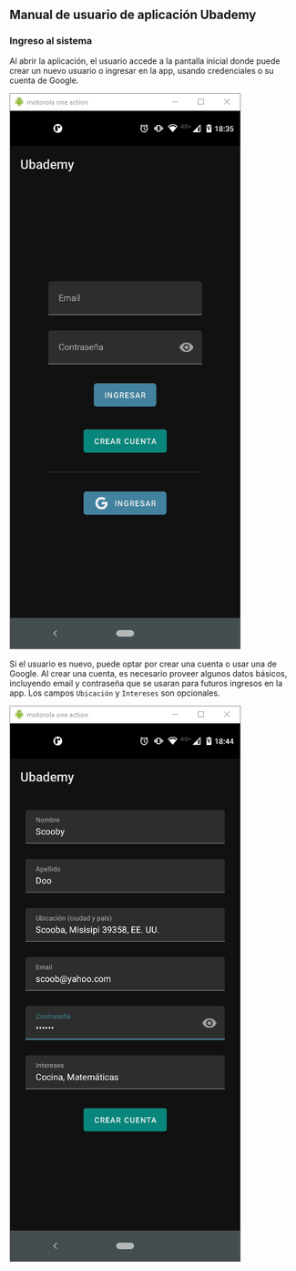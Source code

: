 ## Manual de usuario de aplicación Ubademy

### Ingreso al sistema

Al abrir la aplicación, el usuario accede a la pantalla inicial donde puede crear un nuevo usuario o ingresar en la app, usando credenciales o su cuenta de Google.

![login](/screenshots/login.png)

Si el usuario es nuevo, puede optar por crear una cuenta o usar una de Google. Al crear una cuenta, es necesario proveer algunos datos básicos, incluyendo email y contraseña que se usaran para futuros ingresos en la app. Los campos `Ubicación` y `Intereses` son opcionales.

![login](/screenshots/create_account.png)